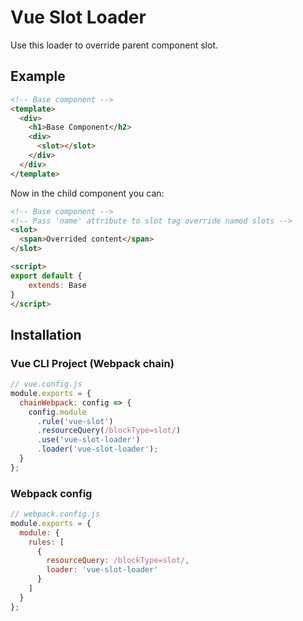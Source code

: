 # Vue Slot Loader
Use this loader to override parent component slot.

## Example
```html
<!-- Base component -->
<template>
  <div>
    <h1>Base Component</h2>
    <div>
      <slot></slot>
    </div>
  </div>
</template>
```

Now in the child component you can:

```html
<!-- Base component -->
<!-- Pass 'name' attribute to slot tag override named slots -->
<slot>
  <span>Overrided content</span>
</slot>

<script>
export default {
    extends: Base
}
</script>
```

## Installation

### Vue CLI Project (Webpack chain)

```javascript
// vue.config.js
module.exports = {
  chainWebpack: config => {
    config.module
      .rule('vue-slot')
      .resourceQuery(/blockType=slot/)
      .use('vue-slot-loader')
      .loader('vue-slot-loader');
  }
};
```

### Webpack config

```javascript
// webpack.config.js
module.exports = {
  module: {
    rules: [
      {
        resourceQuery: /blockType=slot/,
        loader: 'vue-slot-loader'
      }
    ]
  }
};
```